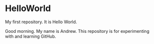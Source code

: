 # HelloWorld
My first repository.  It is Hello World.

Good morning.  My name is Andrew.  This repository is for experimenting with and learning GitHub.
